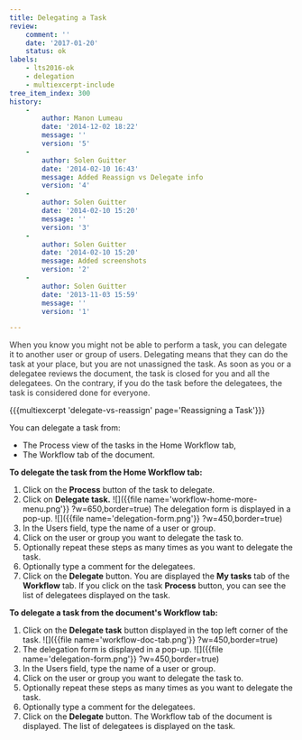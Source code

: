 ```yaml
---
title: Delegating a Task
review:
    comment: ''
    date: '2017-01-20'
    status: ok
labels:
    - lts2016-ok
    - delegation
    - multiexcerpt-include
tree_item_index: 300
history:
    -
        author: Manon Lumeau
        date: '2014-12-02 18:22'
        message: ''
        version: '5'
    -
        author: Solen Guitter
        date: '2014-02-10 16:43'
        message: Added Reassign vs Delegate info
        version: '4'
    -
        author: Solen Guitter
        date: '2014-02-10 15:20'
        message: ''
        version: '3'
    -
        author: Solen Guitter
        date: '2014-02-10 15:20'
        message: Added screenshots
        version: '2'
    -
        author: Solen Guitter
        date: '2013-11-03 15:59'
        message: ''
        version: '1'

---
```

<span style="color: rgb(51,51,51);">When you know you might not be able to perform a task, you can delegate it to another user or group of users. Delegating means that they can do the task at your place, but you are not unassigned the task. As soon as you or a delegatee reviews the document, the task is closed for you and all the delegatees. On the contrary, if you do the task before the delegatees, the task is considered done for everyone.</span>

{{{multiexcerpt 'delegate-vs-reassign' page='Reassigning a Task'}}}

You can delegate a task from:

*   The Process view of the tasks in the Home Workflow tab,
*   The Workflow tab of the document.

**To delegate the task from the Home Workflow tab:**

1.  Click on the **Process** button of the task to delegate.
2.  Click on **Delegate task.**
    ![]({{file name='workflow-home-more-menu.png'}} ?w=650,border=true)
    The delegation form is displayed in a pop-up.
    ![]({{file name='delegation-form.png'}} ?w=450,border=true)
3.  In the Users field, type the name of a user or group.
4.  Click on the user or group you want to delegate the task to.
5.  Optionally repeat these steps as many times as you want to delegate the task.
6.  Optionally type a comment for the delegatees.
7.  Click on the **Delegate** button.
    You are displayed the **My tasks** tab of the **Workflow** tab.
    If you click on the task **Process** button, you can see the list of delegatees displayed on the task.

**To delegate a task from the document's Workflow tab:**

1.  Click on the **Delegate task** button displayed in the top left corner of the task.
    ![]({{file name='workflow-doc-tab.png'}} ?w=450,border=true)
2.  The delegation form is displayed in a pop-up.
    ![]({{file name='delegation-form.png'}} ?w=450,border=true)
3.  In the Users field, type the name of a user or group.
4.  Click on the user or group you want to delegate the task to.
5.  Optionally repeat these steps as many times as you want to delegate the task.
6.  Optionally type a comment for the delegatees.
7.  Click on the **Delegate** button.
    The Workflow tab of the document is displayed. The list of delegatees is displayed on the task.
